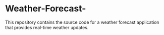 # Weather-Forecast-
This repository contains the source code for a weather forecast application that provides real-time weather updates.
